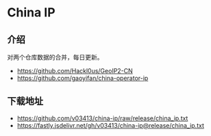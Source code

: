 # China IP  

## 介绍  

对两个仓库数据的合并，每日更新。  

 - https://github.com/Hackl0us/GeoIP2-CN  
 - https://github.com/gaoyifan/china-operator-ip  

## 下载地址  

 - https://github.com/v03413/china-ip/raw/release/china_ip.txt  
 - https://fastly.jsdelivr.net/gh/v03413/china-ip@release/china_ip.txt  
